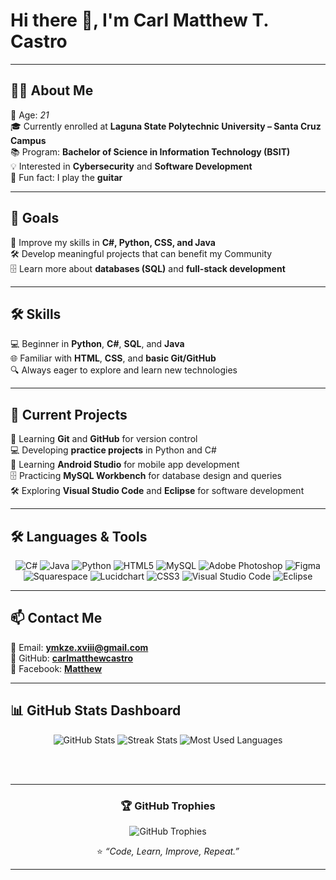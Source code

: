 # Hi there 👋, I'm Carl Matthew T. Castro  

---

## 👨‍💻 About Me  
🎂 Age: *21*  
🎓 Currently enrolled at **Laguna State Polytechnic University – Santa Cruz Campus**  
📚 Program: **Bachelor of Science in Information Technology (BSIT)**  
💡 Interested in **Cybersecurity** and **Software Development**  
🎸 Fun fact: I play the **guitar**  

---

## 🎯 Goals  
🚀 Improve my skills in **C#, Python, CSS, and Java**  
🛠 Develop meaningful projects that can benefit my Community  
🗄 Learn more about **databases (SQL)** and **full-stack development**  

---

## 🛠 Skills  
💻 Beginner in **Python**, **C#**, **SQL**, and **Java**  
🌐 Familiar with **HTML**, **CSS**, and **basic Git/GitHub**  
🔍 Always eager to explore and learn new technologies  

---

## 📌 Current Projects  

📖 Learning **Git** and **GitHub** for version control  
💻 Developing **practice projects** in Python and C#  
📲 Learning **Android Studio** for mobile app development  
🗄  Practicing **MySQL Workbench** for database design and queries  
🛠 Exploring **Visual Studio Code** and **Eclipse** for software development  

---

## 🛠 Languages & Tools  

<div align="center">

![C#](https://img.shields.io/badge/c%23-%23239120.svg?style=for-the-badge&logo=csharp&logoColor=white) 
![Java](https://img.shields.io/badge/java-%23ED8B00.svg?style=for-the-badge&logo=openjdk&logoColor=white) 
![Python](https://img.shields.io/badge/python-3670A0?style=for-the-badge&logo=python&logoColor=ffdd54) 
![HTML5](https://img.shields.io/badge/html-%23E34F26.svg?style=for-the-badge&logo=html5&logoColor=white) 
![MySQL](https://img.shields.io/badge/mysql-4479A1.svg?style=for-the-badge&logo=mysql&logoColor=white) 
![Adobe Photoshop](https://img.shields.io/badge/adobe%20photoshop-%2331A8FF.svg?style=for-the-badge&logo=adobe%20photoshop&logoColor=white) 
![Figma](https://img.shields.io/badge/figma-%23F24E1E.svg?style=for-the-badge&logo=figma&logoColor=white) 
![Squarespace](https://img.shields.io/badge/Squarespace-000000.svg?style=for-the-badge&logo=squarespace&logoColor=white)
![Lucidchart](https://img.shields.io/badge/Lucidchart-F06529.svg?style=for-the-badge&logo=lucidchart&logoColor=white)
![CSS3](https://img.shields.io/badge/css3-%231572B6.svg?style=for-the-badge&logo=css3&logoColor=white)
![Visual Studio Code](https://img.shields.io/badge/VSCode-0078d7.svg?style=for-the-badge&logo=visual-studio-code&logoColor=white) 
![Eclipse](https://img.shields.io/badge/Eclipse-2C2255.svg?style=for-the-badge&logo=eclipse&logoColor=white)  

</div>

---


## 📫 Contact Me  
📧 Email: **ymkze.xviii@gmail.com**  
🐙 GitHub: [**carlmatthewcastro**](https://github.com/carlmatthewcastro)  
📘 Facebook: [**Matthew**](https://facebook.com/ymkze.xviii)

---

## 📊 GitHub Stats Dashboard

<div align="center">
  
  <img src="https://github-readme-stats.vercel.app/api?username=carlmatthewcastro&show_icons=true&theme=radical&hide_border=false" alt="GitHub Stats" />
  <img src="https://nirzak-streak-stats.vercel.app/?user=carlmatthewcastro&theme=radical&hide_border=false" alt="Streak Stats" />
  <img src="https://github-readme-stats.vercel.app/api/top-langs/?username=carlmatthewcastro&layout=compact&theme=radical&hide_border=false" alt="Most Used Languages" />

  <br/><br/>

---

### **🏆 GitHub Trophies**
<img src="https://github-profile-trophy.vercel.app/?username=carlmatthewcastro&theme=radical&no-frame=false&no-bg=true&margin-w=4" alt="GitHub Trophies" />

⭐ *“Code, Learn, Improve, Repeat.”*

---
